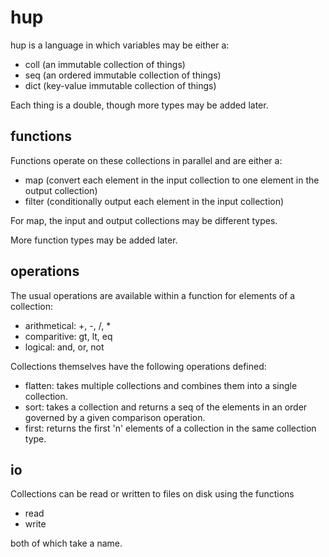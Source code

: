 hup
===
hup is a language in which variables may be either a:

* coll (an immutable collection of things)
* seq (an ordered immutable collection of things)
* dict (key-value immutable collection of things)

Each thing is a double, though more types may be added later.

functions
---------

Functions operate on these collections in parallel and are either a:

* map (convert each element in the input collection to one element in the output
    collection)
* filter (conditionally output each element in the input collection)

For map, the input and output collections may be different types.

More function types may be added later.

operations
----------
The usual operations are available within a function for elements of a
collection:

* arithmetical: +, -, /, *
* comparitive: gt, lt, eq
* logical: and, or, not

Collections themselves have the following operations defined:

* flatten: takes multiple collections and combines them into a single
collection.
* sort: takes a collection and returns a seq of the elements in an order
governed by a given comparison operation.
* first: returns the first 'n' elements of a collection in the same collection
type.


io
--
Collections can be read or written to files on disk using the functions

* read
* write

both of which take a name.
